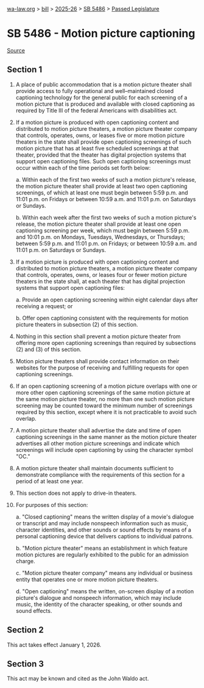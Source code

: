 [wa-law.org](/) > [bill](/bill/) > [2025-26](/bill/2025-26/) > [SB 5486](/bill/2025-26/sb/5486/) > [Passed Legislature](/bill/2025-26/sb/5486/S.PL/)

# SB 5486 - Motion picture captioning

[Source](http://lawfilesext.leg.wa.gov/biennium/2025-26/Pdf/Bills/Senate%20Passed%20Legislature/5486-S.PL.pdf)

## Section 1
1. A place of public accommodation that is a motion picture theater shall provide access to fully operational and well–maintained closed captioning technology for the general public for each screening of a motion picture that is produced and available with closed captioning as required by Title III of the federal Americans with disabilities act.

2. If a motion picture is produced with open captioning content and distributed to motion picture theaters, a motion picture theater company that controls, operates, owns, or leases five or more motion picture theaters in the state shall provide open captioning screenings of such motion picture that has at least five scheduled screenings at that theater, provided that the theater has digital projection systems that support open captioning files. Such open captioning screenings must occur within each of the time periods set forth below:

    a. Within each of the first two weeks of such a motion picture's release, the motion picture theater shall provide at least two open captioning screenings, of which at least one must begin between 5:59 p.m. and 11:01 p.m. on Fridays or between 10:59 a.m. and 11:01 p.m. on Saturdays or Sundays.

    b. Within each week after the first two weeks of such a motion picture's release, the motion picture theater shall provide at least one open captioning screening per week, which must begin between 5:59 p.m. and 10:01 p.m. on Mondays, Tuesdays, Wednesdays, or Thursdays; between 5:59 p.m. and 11:01 p.m. on Fridays; or between 10:59 a.m. and 11:01 p.m. on Saturdays or Sundays.

3. If a motion picture is produced with open captioning content and distributed to motion picture theaters, a motion picture theater company that controls, operates, owns, or leases four or fewer motion picture theaters in the state shall, at each theater that has digital projection systems that support open captioning files:

    a. Provide an open captioning screening within eight calendar days after receiving a request; or

    b. Offer open captioning consistent with the requirements for motion picture theaters in subsection (2) of this section.

4. Nothing in this section shall prevent a motion picture theater from offering more open captioning screenings than required by subsections (2) and (3) of this section.

5. Motion picture theaters shall provide contact information on their websites for the purpose of receiving and fulfilling requests for open captioning screenings.

6. If an open captioning screening of a motion picture overlaps with one or more other open captioning screenings of the same motion picture at the same motion picture theater, no more than one such motion picture screening may be counted toward the minimum number of screenings required by this section, except where it is not practicable to avoid such overlap.

7. A motion picture theater shall advertise the date and time of open captioning screenings in the same manner as the motion picture theater advertises all other motion picture screenings and indicate which screenings will include open captioning by using the character symbol "OC."

8. A motion picture theater shall maintain documents sufficient to demonstrate compliance with the requirements of this section for a period of at least one year.

9. This section does not apply to drive-in theaters.

10. For purposes of this section:

    a. "Closed captioning" means the written display of a movie's dialogue or transcript and may include nonspeech information such as music, character identities, and other sounds or sound effects by means of a personal captioning device that delivers captions to individual patrons.

    b. "Motion picture theater" means an establishment in which feature motion pictures are regularly exhibited to the public for an admission charge.

    c. "Motion picture theater company" means any individual or business entity that operates one or more motion picture theaters.

    d. "Open captioning" means the written, on-screen display of a motion picture's dialogue and nonspeech information, which may include music, the identity of the character speaking, or other sounds and sound effects.

## Section 2
This act takes effect January 1, 2026.

## Section 3
This act may be known and cited as the John Waldo act.
